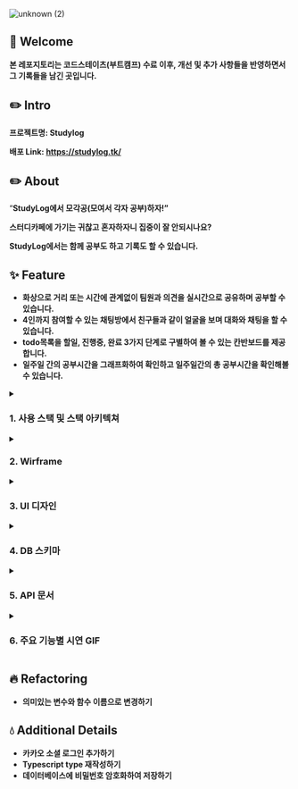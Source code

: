 ![unknown (2)](https://user-images.githubusercontent.com/92367032/183646537-18084af6-d1e4-4d08-b19c-f3d27de3ef79.png)

## 🐋 Welcome

**본 레포지토리는 코드스테이츠(부트캠프) 수료 이후, 개선 및 추가 사항들을 반영하면서 그 기록들을 남긴 곳입니다.**

## ✏️ Intro

**프로젝트명: Studylog**

**배포 Link: https://studylog.tk/**

## ✏️ About

“**StudyLog에서 모각공(모여서 각자 공부)하자!”**

**스터디카페에 가기는 귀찮고 혼자하자니 집중이 잘 안되시나요?**

**StudyLog에서는 함께 공부도 하고 기록도 할 수 있습니다.**

## ✨ Feature

- **화상으로 거리 또는 시간에 관계없이 팀원과 의견을 실시간으로 공유하며 공부할 수 있습니다.**
- **4인까지 참여할 수 있는 채팅방에서 친구들과 같이 얼굴을 보며 대화와 채팅을 할 수 있습니다.**
- **todo목록을 할일, 진행중, 완료 3가지 단계로 구별하여 볼 수 있는 칸반보드를 제공합니다.**
- **일주일 간의 공부시간을 그래프화하여 확인하고 일주일간의 총 공부시간을 확인해볼 수 있습니다.**

<details>
    <summary><h3>1. 사용 스택 및 스택 아키텍쳐</h3></summary>
    <img src="https://user-images.githubusercontent.com/92367032/194754456-aac6da93-a940-47c3-a87a-9b33659d3f5e.png"/>
</details>

<details>
  <summary><h3>2. Wirframe</h3></summary>
  <details markdown="1">
    <summary>Landing Page</summary>
    <img src="https://user-images.githubusercontent.com/92367032/170005268-4671e16e-59f1-4522-b93a-282c15ffcd6d.png"/>
  </details>
  <details markdown="2">
    <summary>회원 가입</summary>
    <img src="https://user-images.githubusercontent.com/92367032/170005642-2981f006-e972-464a-a965-9b48944eb6a5.png"/>
  </details>

  <details markdown="3">
    <summary>로그인</summary>
    <img src="https://user-images.githubusercontent.com/92367032/170005773-1f60cfc6-3252-4b4e-9d02-e059bfcbb8ff.png"/>
  </details>

  <details markdown="4">
    <summary>내 정보</summary>
    <img src="https://user-images.githubusercontent.com/92367032/170005895-50f451a1-8b2d-4192-84c1-cab33bf8804c.png"/>
  </details>

  <details markdown="5">
    <summary>ID 찾기</summary>
    <img src="https://user-images.githubusercontent.com/92367032/170006034-41b115f5-48e6-42cf-9ba8-0d4fa9da42af.png"/>
  </details>

  <details markdown="6">
    <summary>PWD 찾기</summary>
    <img src="https://user-images.githubusercontent.com/92367032/170006144-e4f3960b-78ad-490b-abba-45c93cea3315.png"/>
  </details>

  <details markdown="7">
    <summary>공부방 목록</summary>
    <img src="https://user-images.githubusercontent.com/92367032/170006310-9a6c3539-faea-42b6-8d00-9a12ac89c25f.png"/>
  </details>

  <details markdown="8">
    <summary>공부방 생성</summary>
    <img src="https://user-images.githubusercontent.com/92367032/170006421-7224a5f7-70b2-4296-af8c-d4ffbcde70ae.png"/>
  </details>

  <details markdown="9">
    <summary>화상 채팅</summary>
    <img src="https://user-images.githubusercontent.com/92367032/170006564-087aa1e1-1541-4be5-95a8-012fd038f4ab.png"/>
  </details>

  <details markdown="10">
    <summary>Study To-Do</summary>
    <img src="https://user-images.githubusercontent.com/92367032/170006768-6cd2e5a7-f59e-4f06-ae05-fc1b03dbe945.png"/>
  </details>

  <details markdown="11">
    <summary>나의 공부</summary>
    <img src="https://user-images.githubusercontent.com/92367032/170006855-7154170a-da8d-438c-8f7a-66af5e9ebe40.png"/>
  </details>

  <details markdown="12">
    <summary>관련 모달</summary>
    <img src="https://user-images.githubusercontent.com/92367032/170007028-2d263584-1cb2-4f6d-a221-c3d99c5e23c1.png"/>
  </details>
</details>

<details>
  <summary><h3>3. UI 디자인</h3></summary>
  
  <details markdown="1">
  <summary>Landing Page</summary>
   <img src="https://user-images.githubusercontent.com/48144688/170432352-0783ca21-09ff-4234-b5fb-980f23af820c.png"/>
   <img src="https://user-images.githubusercontent.com/48144688/170432362-61cde06a-67ff-44e8-9e20-2b9ca57400d2.png"/>
   <img src="https://user-images.githubusercontent.com/48144688/170432369-d357e16e-8ff9-4d7a-a8ec-42178135bc8e.png"/>
  </details>

  <details markdown="2">
  <summary>회원 가입</summary>
   <img src="https://user-images.githubusercontent.com/48144688/170428295-7b817d2f-86ad-4700-86bd-93a3ce151827.png"/>
  </details>

  <details markdown="3">
  <summary>로그인</summary>
   <img src="https://user-images.githubusercontent.com/48144688/170432044-26e83174-1ced-4d5b-b175-52b0f8e8b05a.png"/>
  </details>

  <details markdown="4">
  <summary>내 정보</summary>
  <img src="https://user-images.githubusercontent.com/48144688/170432105-c8b9837c-95a1-4f1e-973e-aba5b10096ce.png"/>
  </details>

  <details markdown="5">
  <summary>ID 찾기</summary>
   <img src="https://user-images.githubusercontent.com/48144688/170431501-f7160ea0-bb38-4b27-986c-e8f962af5344.png"/>
  </details>

  <details markdown="6">
  <summary>PWD 찾기</summary>
   <img src="https://user-images.githubusercontent.com/48144688/170431520-4b159031-dc85-49a7-8044-42eccfecc52b.png"/>
  </details>

  <details markdown="7">
  <summary>공부방 목록</summary>
   <img src="https://user-images.githubusercontent.com/48144688/170431250-2192c529-3ccd-4adf-a665-f115b1cfc946.png"/>
  </details>

  <details markdown="8">
  <summary>공부방 생성</summary>
   <img src="https://user-images.githubusercontent.com/48144688/170431095-a73f9a6c-5b28-4c26-9c6d-55a77726ddf8.png"/>
  </details>

  <details markdown="9">
  <summary>화상 채팅</summary>
   <img src="https://user-images.githubusercontent.com/92367032/170011592-fcbccef3-ce45-4ca5-80fa-236508d4dff6.png"/>
   <img src="https://user-images.githubusercontent.com/48144688/170150998-b95aa3a4-f804-442f-9ac1-ba6fc410d68b.png"/>
  </details>

  <details markdown="10">
  <summary>Study To-Do</summary>
  <img src="https://user-images.githubusercontent.com/48144688/170430680-b49a7fc6-247d-47db-83f3-8878b03b7b85.png"/>
  </details>

  <details markdown="11">
  <summary>나의 공부</summary>
  <img src="https://user-images.githubusercontent.com/48144688/170430642-7d132f75-2c26-4547-951c-94d6128ea24f.png"/>
  </details>

  <details markdown="12">
  <summary>관련 모달</summary>
  <img src="https://user-images.githubusercontent.com/48144688/170430483-9afefb1d-f042-4996-8fb3-981ebd038c3e.png"/>
  </details>
</details>

<details>
    <summary><h3>4. DB 스키마</h3></summary>
    <img src="https://user-images.githubusercontent.com/92367032/194754590-d9db6f3e-b07f-44b8-98d6-46335c0c4ad1.png"/>
</details>

<details>
    <summary><h3>5. API 문서</h3></summary>
    <div markdown="1">
    https://ad105geppetto.gitbook.io/studylog-api/
    </div>
</details>

<details>
    <summary><h3>6. 주요 기능별 시연 GIF</h3></summary>
    <details>
    <summary>랜딩 및 로딩 페이지</summary>
    <div markdown="1">
        <img src="https://user-images.githubusercontent.com/92367032/194755208-04b95d30-5784-4365-9442-16576edc6dd7.gif"/>
    </div>
    </details>
    <details>
    <summary>회원가입</summary>
    <div markdown="1">
        <img src="https://user-images.githubusercontent.com/92367032/194755853-5a2f8a0e-4214-478e-a9d4-2be5cbe7c7cf.gif"/>   
    </div>
    </details>
    <details>
    <summary>로그인</summary>
    <div markdown="1">
        <img src="https://user-images.githubusercontent.com/92367032/194755893-20041e93-0c53-416c-86d0-71fa75aab233.gif"/>
        <img src="https://user-images.githubusercontent.com/92367032/194755920-4910a1b8-d203-4336-9bf0-1ef4aaa187ec.gif"/>
    </div>
    </details>
    <details>
    <summary>마이페이지</summary>
    <div markdown="1">
        <img src="https://user-images.githubusercontent.com/92367032/194756022-638e2b57-5c8f-4ee0-9519-e28dbd2be87f.gif"/>
    </div>
    </details>
    <details>
    <summary>로그아웃</summary>
    <div markdown="1">
        <img src="https://user-images.githubusercontent.com/92367032/194756056-03b589c6-80d5-40c7-ab86-ec5315bb3606.gif"/>
    </div>
    </details>
    <details>
    <summary>아이디/패스워드 찾기</summary>
    <div markdown="1">
        <img src="https://user-images.githubusercontent.com/92367032/194756097-14f1e8fc-7d1e-4a42-899c-0492038bc10e.gif"/>
        <img src="https://user-images.githubusercontent.com/92367032/194756101-5dc9ff73-fc98-49f1-a719-3a1b7c5caca7.gif"/>
    </div>
    </details>
    <details>
    <summary>Todo 칸반보드</summary>
    <div markdown="1">
        <img src="https://user-images.githubusercontent.com/92367032/194757354-f0041205-ed4c-4485-8353-882ea812fa8e.gif"/>
    </div>
    </details>
    <details>
    <summary>공부시간 차트</summary>
    <div markdown="1">
        <img src="https://user-images.githubusercontent.com/92367032/194757377-2cb75682-2eba-46f4-80a6-9511558c149d.gif"/>
    </div>
    </details>
    <details>
    <summary>공부방 목록</summary>
    <div markdown="1">
        <img src="https://user-images.githubusercontent.com/92367032/194757398-dedb2177-1625-4b6b-a68e-c3e2bef2947e.gif"/>
    </div>
    </details>
    <details>
    <summary>공부방 생성</summary>
    <div markdown="1">
        <img src="https://user-images.githubusercontent.com/92367032/194757439-ff31bd25-ae60-4e40-924a-183a42c07f21.gif"/>
    </div>
    </details>
    <details>
    <summary>공부방 사용</summary>
    <div markdown="1">
        <img src="https://user-images.githubusercontent.com/92367032/194757477-e26e46d0-4c17-4856-882e-03c94e9cc945.gif"/>
    </div>
    </details>
</details>

## 🔥 Refactoring

- **의미있는 변수와 함수 이름으로 변경하기**

## 💧 Additional Details

- **카카오 소셜 로그인 추가하기**
- **Typescript type 재작성하기**
- **데이터베이스에 비밀번호 암호화하여 저장하기**
